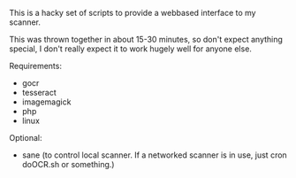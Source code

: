 This is a hacky set of scripts to provide a webbased interface to my scanner.

This was thrown together in about 15-30 minutes, so don't expect anything special, I don't really expect it to work hugely well for anyone else.

Requirements:

- gocr
- tesseract
- imagemagick
- php
- linux

Optional:

- sane (to control local scanner. If a networked scanner is in use, just cron doOCR.sh or something.)